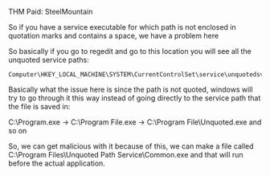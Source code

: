 THM Paid: SteelMountain

So if you have a service executable for which path is not enclosed in quotation marks and contains a space, we have a problem here

So basically if you go to regedit and go to this location you will see all the unquoted service paths:

```
Computer\HKEY_LOCAL_MACHINE\SYSTEM\CurrentControlSet\service\unquotedsvc
```

Basically what the issue here is since the path is not quoted, windows will try to go through it this way instead of going directly to the service path that the file is saved in:

C:\Program.exe -> C:\Program File.exe -> C:\Program File\Unquoted.exe and so on 

So, we can get malicious with it because of this, we can make a file called C:\Program Files\Unquoted Path Service\Common.exe and that will run before the actual application.

